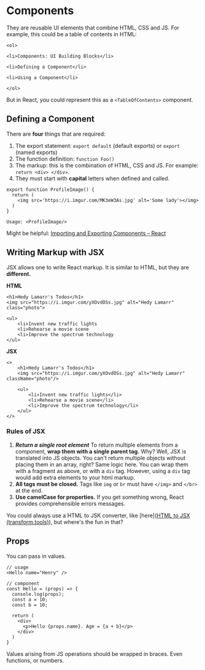 # Components
They are reusable UI elements that combine HTML, CSS and JS. For example, this could be a table of contents in HTML:

```
<ol>  

<li>Components: UI Building Blocks</li>  

<li>Defining a Component</li>  

<li>Using a Component</li>  

</ol>
```

But in React, you could represent this as a `<TableOfContents>` component.

## Defining a Component
There are **four** things that are required:
1. The export statement: `export default` (default exports) or `export` (named exports)
2. The function definition: `function Foo()`
3. The markup: this is the combination of HTML, CSS and JS. For example: `return <div> </div>`.
4. They must start with **capital** letters when defined and called.

```
export function ProfileImage() {
  return (
    <img src='https://i.imgur.com/MK3eW3As.jpg' alt='Some lady'></img>
  )
}

Usage: <ProfileImage/>
```

Might be helpful: [Importing and Exporting Components – React](https://react.dev/learn/importing-and-exporting-components)

## Writing Markup with JSX
JSX allows one to write React markup. It is similar to HTML, but they are **different.**

**HTML**
```
<h1>Hedy Lamarr's Todos</h1>  
<img src="https://i.imgur.com/yXOvdOSs.jpg" alt="Hedy Lamarr" class="photo">  

<ul>  
	<li>Invent new traffic lights  
	<li>Rehearse a movie scene  
	<li>Improve the spectrum technology  
</ul>
```

**JSX**
```
<>
	<h1>Hedy Lamarr's Todos</h1>
	<img src="https://i.imgur.com/yXOvdOSs.jpg" alt="Hedy Lamarr" className="photo"/>

	<ul>  
		<li>Invent new traffic lights</li>  
		<li>Rehearse a movie scene</li>
		<li>Improve the spectrum technology</li>
	</ul>
</>
```

### Rules of JSX
1. ***Return a single root element***
	To return multiple elements from a component, **wrap them with a single parent tag.** Why? Well, JSX is translated into JS objects. You can't return multiple objects without placing them in an array, right? Same logic here.
	You can wrap them with a fragment as above, or with a `div` tag. However, using a `div` tag would add extra elements to your html markup.
2. **All tags must be closed.**
	Tags like `img` or `br` must have `</img>` and `</br>` at the end.
3. **Use camelCase for properties.**
	If you get something wrong, React provides comprehensible errors messages.

You could always use a HTML to JSK converter, like [here]([HTML to JSX (transform.tools)](https://transform.tools/html-to-jsx)), but where's the fun in that?

## Props
You can pass in values.
```
// usage
<Hello name="Henry" />

// component
const Hello = (props) => {
  console.log(props);
  const a = 10;
  const b = 10;

  return (
    <div>
      <p>Hello {props.name}. Age = {a + b}</p>
    </div>
  )
}
```

Values arising from JS operations should be wrapped in braces. Even functions, or numbers.